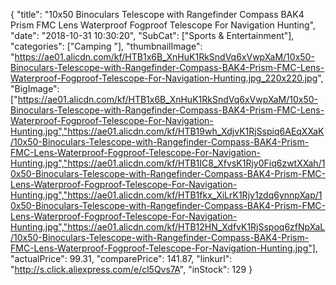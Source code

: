 {
	"title": "10x50 Binoculars Telescope with Rangefinder Compass BAK4 Prism FMC Lens Waterproof Fogproof Telescope For Navigation Hunting",
	"date": "2018-10-31 10:30:20",
	"SubCat": ["Sports & Entertainment"],
	"categories": ["Camping "],
	"thumbnailImage": "https://ae01.alicdn.com/kf/HTB1x6B_XnHuK1RkSndVq6xVwpXaM/10x50-Binoculars-Telescope-with-Rangefinder-Compass-BAK4-Prism-FMC-Lens-Waterproof-Fogproof-Telescope-For-Navigation-Hunting.jpg_220x220.jpg",
	"BigImage": ["https://ae01.alicdn.com/kf/HTB1x6B_XnHuK1RkSndVq6xVwpXaM/10x50-Binoculars-Telescope-with-Rangefinder-Compass-BAK4-Prism-FMC-Lens-Waterproof-Fogproof-Telescope-For-Navigation-Hunting.jpg","https://ae01.alicdn.com/kf/HTB19wh_XdjvK1RjSspiq6AEqXXaK/10x50-Binoculars-Telescope-with-Rangefinder-Compass-BAK4-Prism-FMC-Lens-Waterproof-Fogproof-Telescope-For-Navigation-Hunting.jpg","https://ae01.alicdn.com/kf/HTB1IC8_XfvsK1Rjy0Fiq6zwtXXah/10x50-Binoculars-Telescope-with-Rangefinder-Compass-BAK4-Prism-FMC-Lens-Waterproof-Fogproof-Telescope-For-Navigation-Hunting.jpg","https://ae01.alicdn.com/kf/HTB1fkx_XiLrK1Rjy1zdq6ynnpXap/10x50-Binoculars-Telescope-with-Rangefinder-Compass-BAK4-Prism-FMC-Lens-Waterproof-Fogproof-Telescope-For-Navigation-Hunting.jpg","https://ae01.alicdn.com/kf/HTB12HN_XdfvK1RjSspoq6zfNpXaL/10x50-Binoculars-Telescope-with-Rangefinder-Compass-BAK4-Prism-FMC-Lens-Waterproof-Fogproof-Telescope-For-Navigation-Hunting.jpg"],
	"actualPrice": 99.31,
	"comparePrice": 141.87,
	"linkurl": "http://s.click.aliexpress.com/e/cl5Qvs7A",
	"inStock": 129
}
